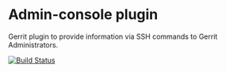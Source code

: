 # Admin-console plugin

Gerrit plugin to provide information via SSH commands to Gerrit Administrators.

[![Build Status](https://gerrit-ci.gerritforge.com/view/Plugins-master/job/plugin-admin-console-master/badge/icon)](https://gerrit-ci.gerritforge.com/view/Plugins-master/job/plugin-admin-console-master/)